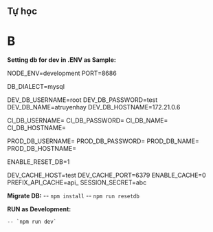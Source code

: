 ## Tự học
#  B

**Setting db for dev in .ENV as Sample:** 

NODE_ENV=development
PORT=8686

DB_DIALECT=mysql

DEV_DB_USERNAME=root
DEV_DB_PASSWORD=test
DEV_DB_NAME=atruyenhay
DEV_DB_HOSTNAME=172.21.0.6

CI_DB_USERNAME=
CI_DB_PASSWORD=
CI_DB_NAME=
CI_DB_HOSTNAME=

PROD_DB_USERNAME=
PROD_DB_PASSWORD=
PROD_DB_NAME=
PROD_DB_HOSTNAME=

ENABLE_RESET_DB=1

DEV_CACHE_HOST=test
DEV_CACHE_PORT=6379
ENABLE_CACHE=0
PREFIX_API_CACHE=api_
SESSION_SECRET=abc

**Migrate DB:**
   -- `npm install`
   -- `npm run resetdb`

**RUN as Development:**

	-- `npm run dev`

